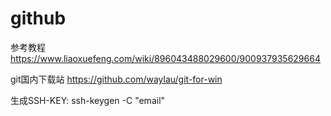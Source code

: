 # github  
参考教程 <https://www.liaoxuefeng.com/wiki/896043488029600/900937935629664>

git国内下载站 <https://github.com/waylau/git-for-win>

生成SSH-KEY: ssh-keygen -C "email"
